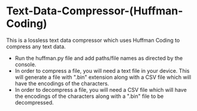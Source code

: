 # Text-Data-Compressor-(Huffman-Coding)
This is a lossless text data compressor which uses Huffman Coding to compress any text data.

* Run the huffman.py file and add paths/file names as directed by the console. 
* In order to compress a file, you will need a text file in your device. This will generate a file with ".bin" extension along with a CSV file which will have the encodings of the characters.
* In order to decompress a file, you will need a CSV file which will have the encodings of the characters along with a ".bin" file to be decompressed. 
